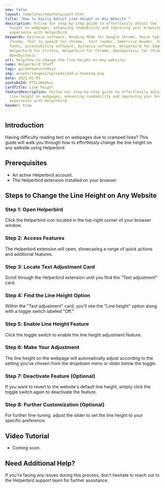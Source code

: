 ```yaml
---
new: false
layout: templates/new/help/post.html
title: "How to Easily Adjust Line Height on Any Website "
description: Follow our step-by-step guide to effortlessly adjust the line
  height on webpages, enhancing readability and improving your browsing
  experience with Helperbird.
keywords: Dyslexia software, Reading Mode for Google Chrome, Voice typing for
  chrome, Text to speech for chrome,  text reader, Immersive Reader, dyslexia
  fonts, accessibility software, dyslexia software, Helperbird for Edge,
  Helperbird for Firefox, Helperbird for Chrome, Opendyslexic for Chrome,
  OpenDyslexic
url: help/how-to-change-the-line-height-on-any-website/
name: Helperbird Staff
tags: guideFeaturesMain
img: assets/images2/uploads/add-a-heading.png
date: 2021-01-05
youtubeId: PfILiWebkuc
cardTitle: Line height
featureDescription: Follow our step-by-step guide to effortlessly adjust the
  line height on webpages, enhancing readability and improving your browsing
  experience with Helperbird.
header: true
---
```

## Introduction

Having difficulty reading text on webpages due to cramped lines? This guide will walk you through how to effortlessly change the line height on any website using Helperbird.

## Prerequisites

- An active Helperbird account.
- The Helperbird extension installed on your browser.

## Steps to Change the Line Height on Any Website

### Step 1: Open Helperbird

Click the Helperbird icon located in the top-right corner of your browser window.

### Step 2: Access Features

The Helperbird extension will open, showcasing a range of quick actions and additional features.

### Step 3: Locate Text Adjustment Card

Scroll through the Helperbird extension until you find the "Text adjustment" card.

### Step 4: Find the Line Height Option

Within the "Text adjustment" card, you'll see the "Line height" option along with a toggle switch labeled "Off."

### Step 5: Enable Line Height Feature

Click the toggle switch to enable the line height adjustment feature.

### Step 6: Make Your Adjustment

The line height on the webpage will automatically adjust according to the setting you've chosen from the dropdown menu or slider below the toggle.

### Step 7: Deactivate Feature (Optional)

If you want to revert to the website's default line height, simply click the toggle switch again to deactivate the feature.

### Step 8: Further Customization (Optional)

For further fine-tuning, adjust the slider to set the line height to your specific preference.

## Video Tutorial

- Coming soon.

## Need Additional Help?

If you're facing any issues during this process, don't hesitate to reach out to the Helperbird support team for further assistance.
